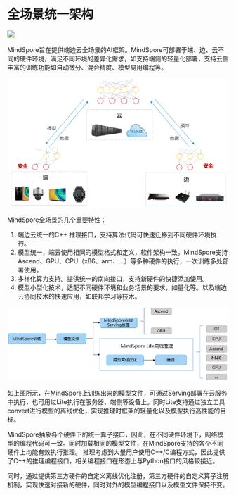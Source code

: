 # 全场景统一架构

<a href="https://gitee.com/mindspore/docs/blob/r1.5/docs/mindspore/programming_guide/source_zh_cn/design/all_scenarios_architecture.md" target="_blank"><img src="https://gitee.com/mindspore/docs/raw/r1.5/resource/_static/logo_source.png"></a>

MindSpore旨在提供端边云全场景的AI框架。MindSpore可部署于端、边、云不同的硬件环境，满足不同环境的差异化需求，如支持端侧的轻量化部署，支持云侧丰富的训练功能如自动微分、混合精度、模型易用编程等。

![device_edge_cloud](./images/device_edge_cloud.png)

MindSpore全场景的几个重要特性：

1. 端边云统一的C++ 推理接口，支持算法代码可快速迁移到不同硬件环境执行。
2. 模型统一，端云使用相同的模型格式和定义，软件架构一致。MindSpore支持Ascend、GPU、CPU（x86、arm、…）等多种硬件的执行，一次训练多处部署使用。
3. 多样化算力支持。提供统一的南向接口，支持新硬件的快捷添加使用。
4. 模型小型化技术，适配不同硬件环境和业务场景的要求，如量化等。以及端边云协同技术的快速应用，如联邦学习等技术。

![training_process](./images/training_process.png)

如上图所示，在MindSpore上训练出来的模型文件，可通过Serving部署在云服务中执行，也可用过Lite执行在服务器、端侧等设备上。同时Lite支持通过独立工具convert进行模型的离线优化，实现推理时框架的轻量化以及模型执行高性能的目标。

MindSpore抽象各个硬件下的统一算子接口，因此，在不同硬件环境下，网络模型的编程代码可一致。同时加载相同的模型文件，在MindSpore支持的各个不同硬件上均能有效执行推理。
推理考虑到大量用户使用C++/C编程方式，因此提供了C++的推理编程接口，相关编程接口在形态上与Python接口的风格较接近。

同时，通过提供第三方硬件的自定义离线优化注册，第三方硬件的自定义算子注册机制，实现快速对接新的硬件，同时对外的模型编程接口以及模型文件保持不变。
